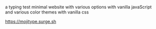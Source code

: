 a typing test minimal website with various options with vanilla javaScript and various color themes with vanilla css

 https://mojitype.surge.sh
